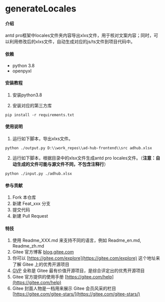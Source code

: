 # generateLocales

#### 介绍
antd pro框架中locales文件夹内容导出xlxs文件，用于核对文案内容；同时，可以利用修改后的xlxs文件，自动生成对应的js/ts文件到项目代码中。

#### 依赖
- python 3.8
- openpyxl


#### 安装教程

1.  安装python3.8

2.  安装对应的第三方库

```
pip install -r requirements.txt
```

#### 使用说明

1.  运行如下脚本，导出xlxs文件。

```
python ./output.py D:\\work_repos\\ad-hub-frontend\\src adhub.xlsx
```

2.  运行如下脚本，根据目录中的xlsx文件生成antd pro locales文件。（**注意：自动生成的文件可能与源文件不同，不包含注释行**）

```
python ./input.py ./adhub.xlsx
```

#### 参与贡献

1.  Fork 本仓库
2.  新建 Feat_xxx 分支
3.  提交代码
4.  新建 Pull Request


#### 特技

1.  使用 Readme\_XXX.md 来支持不同的语言，例如 Readme\_en.md, Readme\_zh.md
2.  Gitee 官方博客 [blog.gitee.com](https://blog.gitee.com)
3.  你可以 [https://gitee.com/explore](https://gitee.com/explore) 这个地址来了解 Gitee 上的优秀开源项目
4.  [GVP](https://gitee.com/gvp) 全称是 Gitee 最有价值开源项目，是综合评定出的优秀开源项目
5.  Gitee 官方提供的使用手册 [https://gitee.com/help](https://gitee.com/help)
6.  Gitee 封面人物是一档用来展示 Gitee 会员风采的栏目 [https://gitee.com/gitee-stars/](https://gitee.com/gitee-stars/)
